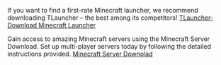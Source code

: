 If you want to find a first-rate Minecraft launcher, we recommend downloading TLauncher – the best among its competitors! [TLauncher-Download Minecraft Launcher](https://tlauncher.org/en/)

Gain access to amazing Minecraft servers using the Minecraft Server Download. Set up multi-player servers today by following the detailed instructions provided.
[Minecraft Server Downolad](https://www.minecraft.net/en-us/download/server)